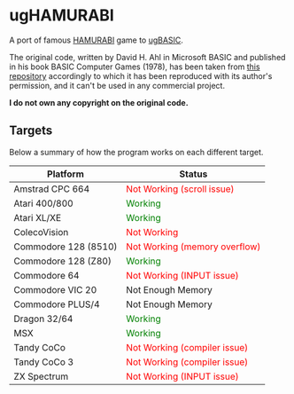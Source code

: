 # ugHAMURABI

A port of famous [HAMURABI](https://en.wikipedia.org/wiki/Hamurabi_(video_game)) game to [ugBASIC](https://ugbasic.iwashere.eu/).

The original code, written by David H. Ahl in Microsoft BASIC and published in his book BASIC Computer Games (1978),
has been taken from [this repository](https://github.com/tajmone/hamurabi-collection)
accordingly to which it has been reproduced with its author's permission, and it can't be used in any commercial project.

**I do not own any copyright on the original code.**

## Targets

Below a summary of how the program works on each different target.

| Platform | Status                      |
|----------|-----------------------------|
| Amstrad CPC 664  | <span style="color:red">Not Working (scroll issue)</span> |
| Atari 400/800  | <span style="color:green">Working</span> |
| Atari XL/XE  | <span style="color:green">Working</span> |
| ColecoVision  | <span style="color:red">Not Working</span> |
| Commodore 128 (8510)  | <span style="color:red">Not Working (memory overflow)</span> |
| Commodore 128 (Z80)  | <span style="color:green">Working</span> |
| Commodore 64 | <span style="color:red">Not Working (INPUT issue)</span> |
| Commodore VIC 20 | Not Enough Memory |
| Commodore PLUS/4 | Not Enough Memory |
| Dragon 32/64 | <span style="color:green">Working</span> |
| MSX | <span style="color:green">Working</span> |
| Tandy CoCo | <span style="color:red">Not Working (compiler issue)</span> |
| Tandy CoCo 3 | <span style="color:red">Not Working (compiler issue)</span> |
| ZX Spectrum | <span style="color:red">Not Working (INPUT issue)</span> |
